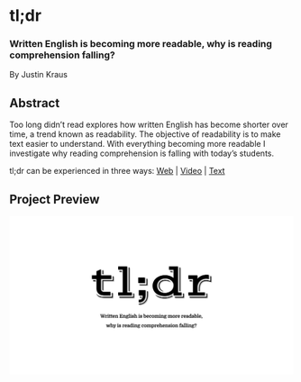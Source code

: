 # tl;dr

### Written English is becoming more readable, why is reading comprehension falling?

By Justin Kraus

Abstract
------
Too long didn’t read explores how written English has become shorter over time, a trend known as readability. The objective of readability is to make text easier to understand. With everything becoming more readable I investigate why reading comprehension is falling with today’s students.

tl;dr can be experienced in three ways:
[Web](https://justinkraus.github.io/tldr/) | [Video](https://github.com/justinkraus/thesis/blob/main/demo.mp4) | [Text](https://github.com/justinkraus/thesis/blob/main/Justin_Kraus_Thesis.pdf)

Project Preview
------
![preview image](preview.png)
